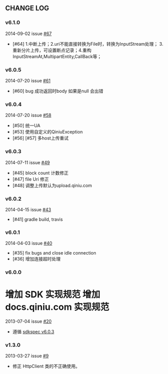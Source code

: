 ## CHANGE LOG

### v6.1.0
2014-09-02 issue [#67](https://github.com/qiniu/android-sdk/pull/67) 

-  [#64] 1.中断上传；2.uri不能直接转换为File时，转换为InputStream处理； 3.重新分片上传，可设置断点记录；4.重构InputStreamAt,MultipartEntity,CallBack等；


### v6.0.5
2014-07-20 issue [#61](https://github.com/qiniu/android-sdk/pull/61)

- [#60] bug 成功返回时body 如果是null 会出错

### v6.0.4
2014-07-20 issue [#58](https://github.com/qiniu/android-sdk/pull/58)

- [#50] 统一UA
- [#53] 使用自定义的QiniuException
- [#56] [#57] 多host上传重试

### v6.0.3
2014-07-11 issue [#49](https://github.com/qiniu/android-sdk/pull/49)

- [#45] block count 计数修正
- [#47] file Uri 修正
- [#48] 调整上传默认为upload.qiniu.com

### v6.0.2
2014-04-15 issue [#43](https://github.com/qiniu/android-sdk/pull/43)

- [#41] gradle build, travis


### v6.0.1
2014-04-03 issue [#40](https://github.com/qiniu/android-sdk/pull/40)

- [#35] fix bugs and close idle connection
- [#36] 增加连接超时处理


### v6.0.0

增加 SDK 实现规范
增加 docs.qiniu.com 实现规范
=======
2013-07-04 issue [#20](https://github.com/qiniu/android-sdk/pull/20)

- 遵循 [sdkspec v6.0.3](https://github.com/qiniu/sdkspec/tree/v6.0.3)

### v1.3.0

2013-03-27 issue [#9](https://github.com/qiniu/android-sdk/pull/9)

- 修正 HttpClient 类的不正确使用。
